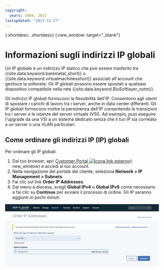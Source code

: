 ```yaml
---
copyright:
  years: 1994, 2017
lastupdated: "2017-12-27"
---
```


{:shortdesc: .shortdesc}
{:new_window: target="_blank"}

# Informazioni sugli indirizzi IP globali

Un IP globale è un indirizzo IP statico che può essere trasferito tra {{site.data.keyword.baremetal_short}} o {{site.data.keyword.virtualmachinesshort}} associati all'account che gestisce la sottorete. Gli IP globali possono essere spostati a qualsiasi dispositivo compatibile nella rete {{site.data.keyword.BluSoftlayer_notm}}.

Gli indirizzi IP globali forniscono la flessibilità dell'IP. Consentono agli utenti di spostare i carichi di lavoro tra i server, anche in data center differenti. Gli IP globali forniscono inoltre la persistenza dell'IP consentendo le transizioni tra i server e le istanze del server virtuale (VSI). Ad esempio, puoi eseguire l'upgrade da una VSI a un sistema dedicato senza che il tuo IP sia correlato a un server o una VLAN particolari.

## Come ordinare gli indirizzi IP (IP) globali

Per ordinare gli IP globali:

1. Dal tuo browser, apri [Customer Portal ![Icona link esterno](../../icons/launch-glyph.svg "Icona link esterno")](https://control.softlayer.com/){: new_window} e accedi al tuo account. 
2. Nella navigazione del portale del cliente, seleziona **Network > IP Management > Subnets**.
3. Fai clic sul link **Order IP Addresses**.
4. Dal menu a discesa, scegli **Global IPv4** o **Global IPv6** come necessario e fai clic su **Continue** per avviare il processo di ordine. Gli IP saranno aggiunti in pochi minuti.

![Figura 1](images/1_2.png)
